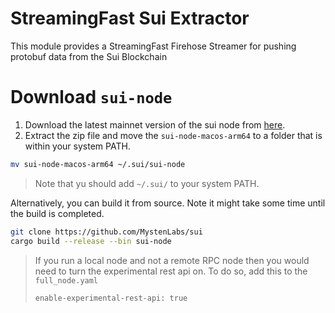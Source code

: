 StreamingFast Sui Extractor
===

This module provides a StreamingFast Firehose Streamer for pushing protobuf data from the Sui Blockchain

Download `sui-node`
===

1. Download the latest mainnet version of the sui node from [here](https://github.com/MystenLabs/sui/releases).
2. Extract the zip file and move the `sui-node-macos-arm64` to a folder that is within your system PATH.

```bash
mv sui-node-macos-arm64 ~/.sui/sui-node
```

> Note that yu should add `~/.sui/` to your system PATH.


Alternatively, you can build it from source. Note it might take some time until the build is completed.

```bash
git clone https://github.com/MystenLabs/sui
cargo build --release --bin sui-node
```

> If you run a local node and not a remote RPC node then you would need to turn the experimental rest api on. To do so, add this to the `full_node.yaml`
>
> `enable-experimental-rest-api: true`
